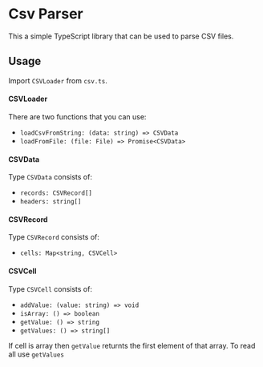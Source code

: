 # Csv Parser

This a simple TypeScript library that can be used to parse CSV files.

## Usage 

Import `CSVLoader` from `csv.ts`.

#### CSVLoader

There are two functions that you can use:
- `loadCsvFromString: (data: string) => CSVData`
- `loadFromFile: (file: File) => Promise<CSVData>`

#### CSVData

Type `CSVData` consists of:
- `records: CSVRecord[]`
- `headers: string[]`

#### CSVRecord

Type `CSVRecord` consists of:
- `cells: Map<string, CSVCell>`

#### CSVCell

Type `CSVCell` consists of:
- `addValue: (value: string) => void`
- `isArray: () => boolean`
- `getValue: () => string`
- `getValues: () => string[]`

If cell is array then `getValue` returnts the first element of that array. To read all use `getValues`
